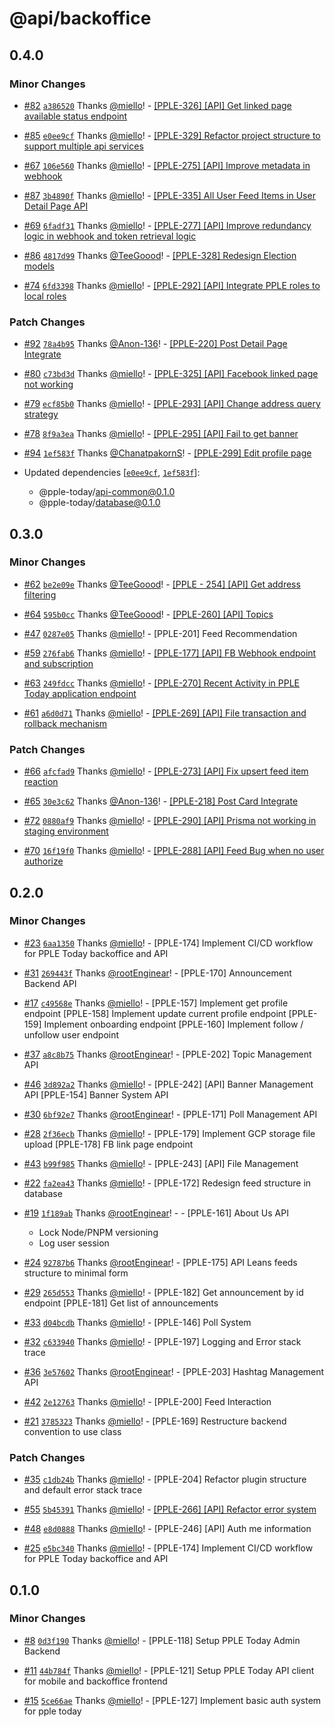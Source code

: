 # @api/backoffice

## 0.4.0

### Minor Changes

- [#82](https://github.com/PPLEThai/pple-today/pull/82) [`a386520`](https://github.com/PPLEThai/pple-today/commit/a386520d7dd12690c0d1249fcec236dbc4cd97d6) Thanks [@miello](https://github.com/miello)! - [[PPLE-326] [API] Get linked page available status endpoint](https://linear.app/snts/issue/PPLE-326/api-get-linked-page-available-status-endpoint)

- [#85](https://github.com/PPLEThai/pple-today/pull/85) [`e0ee9cf`](https://github.com/PPLEThai/pple-today/commit/e0ee9cf9deb103059b6b6dc95d7d355a78247df3) Thanks [@miello](https://github.com/miello)! - [[PPLE-329] Refactor project structure to support multiple api services](https://linear.app/snts/issue/PPLE-329/refactor-project-structure-to-support-multiple-api-services)

- [#67](https://github.com/PPLEThai/pple-today/pull/67) [`106e560`](https://github.com/PPLEThai/pple-today/commit/106e5609aa565de051c7988cba11c3a9a12f36bc) Thanks [@miello](https://github.com/miello)! - [[PPLE-275] [API] Improve metadata in webhook](https://linear.app/snts/issue/PPLE-275/api-improve-metadata-in-webhook)

- [#87](https://github.com/PPLEThai/pple-today/pull/87) [`3b4890f`](https://github.com/PPLEThai/pple-today/commit/3b4890f322767a0af4cc0f78b76579deb831f50e) Thanks [@miello](https://github.com/miello)! - [[PPLE-335] All User Feed Items in User Detail Page API](https://linear.app/snts/issue/PPLE-335/all-user-feed-items-in-user-detail-page-api)

- [#69](https://github.com/PPLEThai/pple-today/pull/69) [`6fadf31`](https://github.com/PPLEThai/pple-today/commit/6fadf315752ec9149b5546b4c53d34c8dfa58635) Thanks [@miello](https://github.com/miello)! - [[PPLE-277] [API] Improve redundancy logic in webhook and token retrieval logic](https://linear.app/snts/issue/PPLE-277/api-improve-redundancy-logic-in-webhook-and-token-retrieval-logic)

- [#86](https://github.com/PPLEThai/pple-today/pull/86) [`4817d99`](https://github.com/PPLEThai/pple-today/commit/4817d9978051cf75e585ce0fe6cbcbf8bef87b81) Thanks [@TeeGoood](https://github.com/TeeGoood)! - [[PPLE-328] Redesign Election models](https://linear.app/snts/issue/PPLE-328/redesign-election-models)

- [#74](https://github.com/PPLEThai/pple-today/pull/74) [`6fd3398`](https://github.com/PPLEThai/pple-today/commit/6fd339813cbf5443cee23ece3823dec0234775c0) Thanks [@miello](https://github.com/miello)! - [[PPLE-292] [API] Integrate PPLE roles to local roles](https://linear.app/snts/issue/PPLE-292/api-integrate-pple-roles-to-local-roles)

### Patch Changes

- [#92](https://github.com/PPLEThai/pple-today/pull/92) [`78a4b95`](https://github.com/PPLEThai/pple-today/commit/78a4b9537fd8dd42bb6a7253860062c6cceecd05) Thanks [@Anon-136](https://github.com/Anon-136)! - [[PPLE-220] Post Detail Page Integrate](https://linear.app/snts/issue/PPLE-220/post-detail-page-integrate)

- [#80](https://github.com/PPLEThai/pple-today/pull/80) [`c73bd3d`](https://github.com/PPLEThai/pple-today/commit/c73bd3d9f16ebf020d92245e35256836136b799d) Thanks [@miello](https://github.com/miello)! - [[PPLE-325] [API] Facebook linked page not working](https://linear.app/snts/issue/PPLE-325/api-facebook-linked-page-not-working)

- [#79](https://github.com/PPLEThai/pple-today/pull/79) [`ecf85b0`](https://github.com/PPLEThai/pple-today/commit/ecf85b099ba5fd54298bf4602e27d55646c224bb) Thanks [@miello](https://github.com/miello)! - [[PPLE-293] [API] Change address query strategy](https://linear.app/snts/issue/PPLE-293/api-change-address-query-strategy)

- [#78](https://github.com/PPLEThai/pple-today/pull/78) [`8f9a3ea`](https://github.com/PPLEThai/pple-today/commit/8f9a3ea9be106bc4816f84bab4fbbccf5b38855c) Thanks [@miello](https://github.com/miello)! - [[PPLE-295] [API] Fail to get banner](https://linear.app/snts/issue/PPLE-295/api-fail-to-get-banner)

- [#94](https://github.com/PPLEThai/pple-today/pull/94) [`1ef583f`](https://github.com/PPLEThai/pple-today/commit/1ef583f01f5c27c1a043f0f01534ade6bae56a27) Thanks [@ChanatpakornS](https://github.com/ChanatpakornS)! - [[PPLE-299] Edit profile page](https://linear.app/snts/issue/PPLE-299/edit-profile-page)

- Updated dependencies [[`e0ee9cf`](https://github.com/PPLEThai/pple-today/commit/e0ee9cf9deb103059b6b6dc95d7d355a78247df3), [`1ef583f`](https://github.com/PPLEThai/pple-today/commit/1ef583f01f5c27c1a043f0f01534ade6bae56a27)]:
  - @pple-today/api-common@0.1.0
  - @pple-today/database@0.1.0

## 0.3.0

### Minor Changes

- [#62](https://github.com/PPLEThai/pple-today/pull/62) [`be2e09e`](https://github.com/PPLEThai/pple-today/commit/be2e09e433c00a44cf3af7e6ff46e56f2c0b73bb) Thanks [@TeeGoood](https://github.com/TeeGoood)! - [[PPLE - 254] [API] Get address filtering](https://linear.app/snts/issue/PPLE-254/api-get-address-filtering)

- [#64](https://github.com/PPLEThai/pple-today/pull/64) [`595b0cc`](https://github.com/PPLEThai/pple-today/commit/595b0cca7309cd435942fd990cc28161fb1d571b) Thanks [@TeeGoood](https://github.com/TeeGoood)! - [[PPLE-260] [API] Topics](https://linear.app/snts/issue/PPLE-260/api-topics)

- [#47](https://github.com/PPLEThai/pple-today/pull/47) [`0287e05`](https://github.com/PPLEThai/pple-today/commit/0287e05b80a0852b02f3ccfafa053a0d2b4691b9) Thanks [@miello](https://github.com/miello)! - [PPLE-201] Feed Recommendation

- [#59](https://github.com/PPLEThai/pple-today/pull/59) [`276fab6`](https://github.com/PPLEThai/pple-today/commit/276fab60bad09b0cfc436d97757f53427a4304aa) Thanks [@miello](https://github.com/miello)! - [[PPLE-177] [API] FB Webhook endpoint and subscription](https://linear.app/snts/issue/PPLE-177/api-fb-webhook-endpoint-and-subscription)

- [#63](https://github.com/PPLEThai/pple-today/pull/63) [`249fdcc`](https://github.com/PPLEThai/pple-today/commit/249fdcc240b76a333568b8eab770658333b80b47) Thanks [@miello](https://github.com/miello)! - [[PPLE-270] Recent Activity in PPLE Today application endpoint](https://linear.app/snts/issue/PPLE-270/recent-activity-in-pple-today-application-endpoint)

- [#61](https://github.com/PPLEThai/pple-today/pull/61) [`a6d0d71`](https://github.com/PPLEThai/pple-today/commit/a6d0d7138821d613911af5f76bb8fc591903dc7a) Thanks [@miello](https://github.com/miello)! - [[PPLE-269] [API] File transaction and rollback mechanism](https://linear.app/snts/issue/PPLE-269/api-file-transaction-and-rollback-mechanism)

### Patch Changes

- [#66](https://github.com/PPLEThai/pple-today/pull/66) [`afcfad9`](https://github.com/PPLEThai/pple-today/commit/afcfad927006e99831c2d55f09be84e824b0b659) Thanks [@miello](https://github.com/miello)! - [[PPLE-273] [API] Fix upsert feed item reaction](https://linear.app/snts/issue/PPLE-273/api-fix-upsert-feed-item-reaction)

- [#65](https://github.com/PPLEThai/pple-today/pull/65) [`30e3c62`](https://github.com/PPLEThai/pple-today/commit/30e3c62ae4e662c850eab10f0c65f9ba85a63c49) Thanks [@Anon-136](https://github.com/Anon-136)! - [[PPLE-218] Post Card Integrate](https://linear.app/snts/issue/PPLE-218/post-card-integrate)

- [#72](https://github.com/PPLEThai/pple-today/pull/72) [`0880af9`](https://github.com/PPLEThai/pple-today/commit/0880af9c90bbcb13e40139182911e419202fb566) Thanks [@miello](https://github.com/miello)! - [[PPLE-290] [API] Prisma not working in staging environment](https://linear.app/snts/issue/PPLE-290/api-prisma-not-working-in-staging-environment)

- [#70](https://github.com/PPLEThai/pple-today/pull/70) [`16f19f0`](https://github.com/PPLEThai/pple-today/commit/16f19f0e9197e31fc77cfae54729c5c5e62c2fa0) Thanks [@miello](https://github.com/miello)! - [[PPLE-288] [API] Feed Bug when no user authorize](https://linear.app/snts/issue/PPLE-288/api-feed-bug-when-no-user-authorize)

## 0.2.0

### Minor Changes

- [#23](https://github.com/PPLEThai/pple-today/pull/23) [`6aa1350`](https://github.com/PPLEThai/pple-today/commit/6aa1350e143c8a17635d646cc528a06d9dafcd59) Thanks [@miello](https://github.com/miello)! - [PPLE-174] Implement CI/CD workflow for PPLE Today backoffice and API

- [#31](https://github.com/PPLEThai/pple-today/pull/31) [`269443f`](https://github.com/PPLEThai/pple-today/commit/269443f61c3fe05d48688a0d8e4f5c6d93b57923) Thanks [@rootEnginear](https://github.com/rootEnginear)! - [PPLE-170] Announcement Backend API

- [#17](https://github.com/PPLEThai/pple-today/pull/17) [`c49568e`](https://github.com/PPLEThai/pple-today/commit/c49568e5973180b5fa12d15500228865fdc1688c) Thanks [@miello](https://github.com/miello)! - [PPLE-157] Implement get profile endpoint
  [PPLE-158] Implement update current profile endpoint
  [PPLE-159] Implement onboarding endpoint
  [PPLE-160] Implement follow / unfollow user endpoint

- [#37](https://github.com/PPLEThai/pple-today/pull/37) [`a8c8b75`](https://github.com/PPLEThai/pple-today/commit/a8c8b75354ea9e944ce27b6e713966451ea634c7) Thanks [@rootEnginear](https://github.com/rootEnginear)! - [PPLE-202] Topic Management API

- [#46](https://github.com/PPLEThai/pple-today/pull/46) [`3d892a2`](https://github.com/PPLEThai/pple-today/commit/3d892a23c7ecd87c5d92c5eabd3cf6d3dbbded53) Thanks [@miello](https://github.com/miello)! - [PPLE-242] [API] Banner Management API
  [PPLE-154] Banner System API

- [#30](https://github.com/PPLEThai/pple-today/pull/30) [`6bf92e7`](https://github.com/PPLEThai/pple-today/commit/6bf92e7b01cfd0f3263fb40aa74a0ecef0f33396) Thanks [@rootEnginear](https://github.com/rootEnginear)! - [PPLE-171] Poll Management API

- [#28](https://github.com/PPLEThai/pple-today/pull/28) [`2f36ecb`](https://github.com/PPLEThai/pple-today/commit/2f36ecbfb1b04b3c345da13e482134991f356763) Thanks [@miello](https://github.com/miello)! - [PPLE-179] Implement GCP storage file upload
  [PPLE-178] FB link page endpoint

- [#43](https://github.com/PPLEThai/pple-today/pull/43) [`b99f985`](https://github.com/PPLEThai/pple-today/commit/b99f985c63bc031ddd07f90f7c5ff43f68ec4580) Thanks [@miello](https://github.com/miello)! - [PPLE-243] [API] File Management

- [#22](https://github.com/PPLEThai/pple-today/pull/22) [`fa2ea43`](https://github.com/PPLEThai/pple-today/commit/fa2ea43e765f43002a6074cb63c4b65e2e64928b) Thanks [@miello](https://github.com/miello)! - [PPLE-172] Redesign feed structure in database

- [#19](https://github.com/PPLEThai/pple-today/pull/19) [`1f189ab`](https://github.com/PPLEThai/pple-today/commit/1f189abd417c91208bc646570f4b3d4d3b4971d2) Thanks [@rootEnginear](https://github.com/rootEnginear)! - - [PPLE-161] About Us API
  - Lock Node/PNPM versioning
  - Log user session

- [#24](https://github.com/PPLEThai/pple-today/pull/24) [`92787b6`](https://github.com/PPLEThai/pple-today/commit/92787b6438433953812f53ad8c5ef3d497eb37fc) Thanks [@rootEnginear](https://github.com/rootEnginear)! - [PPLE-175] API Leans feeds structure to minimal form

- [#29](https://github.com/PPLEThai/pple-today/pull/29) [`265d553`](https://github.com/PPLEThai/pple-today/commit/265d553da95d5e3ae321cc30bc75b633344f8afa) Thanks [@miello](https://github.com/miello)! - [PPLE-182] Get announcement by id endpoint
  [PPLE-181] Get list of announcements

- [#33](https://github.com/PPLEThai/pple-today/pull/33) [`d04bcdb`](https://github.com/PPLEThai/pple-today/commit/d04bcdb87a52938f74c28b2fcf0a16f303c93a7a) Thanks [@miello](https://github.com/miello)! - [PPLE-146] Poll System

- [#32](https://github.com/PPLEThai/pple-today/pull/32) [`c633940`](https://github.com/PPLEThai/pple-today/commit/c6339400459c4363f8b48bec1cd3200e01c4e699) Thanks [@miello](https://github.com/miello)! - [PPLE-197] Logging and Error stack trace

- [#36](https://github.com/PPLEThai/pple-today/pull/36) [`3e57602`](https://github.com/PPLEThai/pple-today/commit/3e57602a80f13e91b70836f2c18657da81814a13) Thanks [@rootEnginear](https://github.com/rootEnginear)! - [PPLE-203] Hashtag Management API

- [#42](https://github.com/PPLEThai/pple-today/pull/42) [`2e12763`](https://github.com/PPLEThai/pple-today/commit/2e127633e55035dccdd0b180542b2c16e9640dba) Thanks [@miello](https://github.com/miello)! - [PPLE-200] Feed Interaction

- [#21](https://github.com/PPLEThai/pple-today/pull/21) [`3785323`](https://github.com/PPLEThai/pple-today/commit/378532394f5201053c1ab4e23eb178a9b9f0de0c) Thanks [@miello](https://github.com/miello)! - [PPLE-169] Restructure backend convention to use class

### Patch Changes

- [#35](https://github.com/PPLEThai/pple-today/pull/35) [`c1db24b`](https://github.com/PPLEThai/pple-today/commit/c1db24be93cd2b3f59728268380d919b9fa276d0) Thanks [@miello](https://github.com/miello)! - [PPLE-204] Refactor plugin structure and default error stack trace

- [#55](https://github.com/PPLEThai/pple-today/pull/55) [`5b45391`](https://github.com/PPLEThai/pple-today/commit/5b45391ed4ff646d2916fd6aea67a0656df37ccf) Thanks [@miello](https://github.com/miello)! - [[PPLE-266] [API] Refactor error system](https://linear.app/snts/issue/PPLE-266/api-refactor-error-system)

- [#48](https://github.com/PPLEThai/pple-today/pull/48) [`e8d0888`](https://github.com/PPLEThai/pple-today/commit/e8d0888dba94db69ec798c1468e8ecfe22bae87c) Thanks [@miello](https://github.com/miello)! - [PPLE-246] [API] Auth me information

- [#25](https://github.com/PPLEThai/pple-today/pull/25) [`e5bc340`](https://github.com/PPLEThai/pple-today/commit/e5bc340d4e5f7226c36919c9dbce1bbd55b5cc72) Thanks [@miello](https://github.com/miello)! - [PPLE-174] Implement CI/CD workflow for PPLE Today backoffice and API

## 0.1.0

### Minor Changes

- [#8](https://github.com/PPLEThai/pple-today/pull/8) [`0d3f190`](https://github.com/PPLEThai/pple-today/commit/0d3f19045686cc4fa855c418705a2984fa0c07df) Thanks [@miello](https://github.com/miello)! - [PPLE-118] Setup PPLE Today Admin Backend

- [#11](https://github.com/PPLEThai/pple-today/pull/11) [`44b784f`](https://github.com/PPLEThai/pple-today/commit/44b784f573c741b294a03654851b572345fe9c99) Thanks [@miello](https://github.com/miello)! - [PPLE-121] Setup PPLE Today API client for mobile and backoffice frontend

- [#15](https://github.com/PPLEThai/pple-today/pull/15) [`5ce66ae`](https://github.com/PPLEThai/pple-today/commit/5ce66ae0c00f13964e08f2c07882129b985e70e9) Thanks [@miello](https://github.com/miello)! - [PPLE-127] Implement basic auth system for pple today
